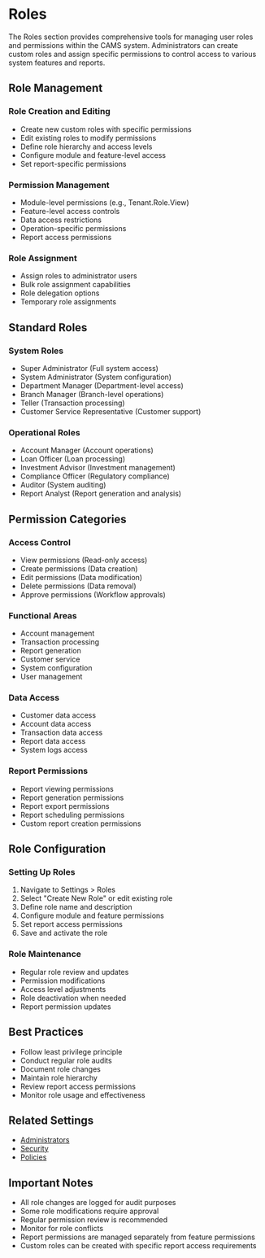 # Roles

The Roles section provides comprehensive tools for managing user roles and permissions within the CAMS system. Administrators can create custom roles and assign specific permissions to control access to various system features and reports.

## Role Management

### Role Creation and Editing
- Create new custom roles with specific permissions
- Edit existing roles to modify permissions
- Define role hierarchy and access levels
- Configure module and feature-level access
- Set report-specific permissions

### Permission Management
- Module-level permissions (e.g., Tenant.Role.View)
- Feature-level access controls
- Data access restrictions
- Operation-specific permissions
- Report access permissions

### Role Assignment
- Assign roles to administrator users
- Bulk role assignment capabilities
- Role delegation options
- Temporary role assignments

## Standard Roles

### System Roles
- Super Administrator (Full system access)
- System Administrator (System configuration)
- Department Manager (Department-level access)
- Branch Manager (Branch-level operations)
- Teller (Transaction processing)
- Customer Service Representative (Customer support)

### Operational Roles
- Account Manager (Account operations)
- Loan Officer (Loan processing)
- Investment Advisor (Investment management)
- Compliance Officer (Regulatory compliance)
- Auditor (System auditing)
- Report Analyst (Report generation and analysis)

## Permission Categories

### Access Control
- View permissions (Read-only access)
- Create permissions (Data creation)
- Edit permissions (Data modification)
- Delete permissions (Data removal)
- Approve permissions (Workflow approvals)

### Functional Areas
- Account management
- Transaction processing
- Report generation
- Customer service
- System configuration
- User management

### Data Access
- Customer data access
- Account data access
- Transaction data access
- Report data access
- System logs access

### Report Permissions
- Report viewing permissions
- Report generation permissions
- Report export permissions
- Report scheduling permissions
- Custom report creation permissions

## Role Configuration

### Setting Up Roles
1. Navigate to Settings > Roles
2. Select "Create New Role" or edit existing role
3. Define role name and description
4. Configure module and feature permissions
5. Set report access permissions
6. Save and activate the role

### Role Maintenance
- Regular role review and updates
- Permission modifications
- Access level adjustments
- Role deactivation when needed
- Report permission updates

## Best Practices
- Follow least privilege principle
- Conduct regular role audits
- Document role changes
- Maintain role hierarchy
- Review report access permissions
- Monitor role usage and effectiveness

## Related Settings
- [Administrators](./administrators.md)
- [Security](./security.md)
- [Policies](./policies.md)

## Important Notes
- All role changes are logged for audit purposes
- Some role modifications require approval
- Regular permission review is recommended
- Monitor for role conflicts
- Report permissions are managed separately from feature permissions
- Custom roles can be created with specific report access requirements 